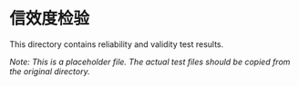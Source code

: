 # 信效度检验

This directory contains reliability and validity test results.

*Note: This is a placeholder file. The actual test files should be copied from the original directory.*